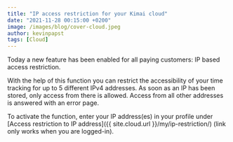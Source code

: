 ```yaml
---
title: "IP access restriction for your Kimai cloud"
date: "2021-11-28 00:15:00 +0200"
image: /images/blog/cover-cloud.jpeg
author: kevinpapst
tags: [Cloud]
---
```


Today a new feature has been enabled for all paying customers: IP based access restriction.

With the help of this function you can restrict the accessibility of your time tracking for up to 5 different IPv4 addresses. 
As soon as an IP has been stored, only access from there is allowed. 
Access from all other addresses is answered with an error page.

To activate the function, enter your IP address(es) in your profile under [Access restriction to IP address]({{ site.cloud.url }}/my/ip-restriction/) (link only works when you are logged-in).
